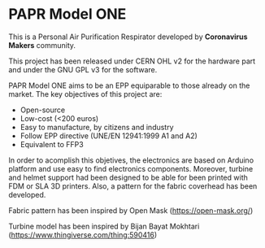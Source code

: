 # PAPR Model ONE
This is a Personal Air Purification Respirator developed by **Coronavirus Makers** community.

This project has been released under CERN OHL v2 for the hardware part and under the GNU GPL v3 for the software.


PAPR Model ONE aims to be an EPP equiparable to those already on the market.
The key objectives of this project are:
* Open-source
* Low-cost (<200 euros)
* Easy to manufacture, by citizens and industry
* Follow EPP directive (UNE/EN 12941:1999 A1 and A2)
* Equivalent to FFP3
    

In order to acomplish this objetives, the electronics are based on Arduino platform and use easy to find electronics components. Moreover, turbine and helmet support had been designed to be able for been printed with FDM or SLA 3D printers. Also, a pattern for the fabric coverhead has been developed.

Fabric pattern has been inspired by Open Mask (https://open-mask.org/)

Turbine model has been inspired by Bijan Bayat Mokhtari (https://www.thingiverse.com/thing:590416)
